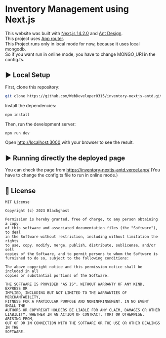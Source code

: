 # Inventory Management using Next.js

This website was built with [Next.js 14.2.0](https://nextjs.org/) and [Ant Design](https://ant.design/).<br/>
This project uses [App router](https://nextjs.org/docs).<br/>
This Project runs only in local mode for now, because it uses local mongodb.<br/>
So if you want run in online mode, you have to change MONGO_URI in the config.ts.

## :arrow_forward: Local Setup

First, clone this repository:

```bash
git clone https://github.com/WebDeveloper0315/inventory-nextjs-antd.git
```
Install the dependencies:

```bash
npm install
```

Then, run the development server:

```bash
npm run dev
```

Open [http://localhost:3000](http://localhost:3000) with your browser to see the result.

## ▶️ Running directly the deployed page

You can check the page from https://inventory-nextjs-antd.vercel.app/
(You have to change the config.ts file to run in online mode.)
## :handshake: License

```
MIT License

Copyright (c) 2023 Blackghost

Permission is hereby granted, free of charge, to any person obtaining a copy
of this software and associated documentation files (the "Software"), to deal
in the Software without restriction, including without limitation the rights
to use, copy, modify, merge, publish, distribute, sublicense, and/or sell
copies of the Software, and to permit persons to whom the Software is
furnished to do so, subject to the following conditions:

The above copyright notice and this permission notice shall be included in all
copies or substantial portions of the Software.

THE SOFTWARE IS PROVIDED "AS IS", WITHOUT WARRANTY OF ANY KIND, EXPRESS OR
IMPLIED, INCLUDING BUT NOT LIMITED TO THE WARRANTIES OF MERCHANTABILITY,
FITNESS FOR A PARTICULAR PURPOSE AND NONINFRINGEMENT. IN NO EVENT SHALL THE
AUTHORS OR COPYRIGHT HOLDERS BE LIABLE FOR ANY CLAIM, DAMAGES OR OTHER
LIABILITY, WHETHER IN AN ACTION OF CONTRACT, TORT OR OTHERWISE, ARISING FROM,
OUT OF OR IN CONNECTION WITH THE SOFTWARE OR THE USE OR OTHER DEALINGS IN THE
SOFTWARE.
```
